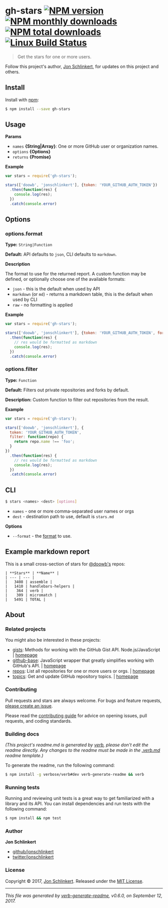 # gh-stars [![NPM version](https://img.shields.io/npm/v/gh-stars.svg?style=flat)](https://www.npmjs.com/package/gh-stars) [![NPM monthly downloads](https://img.shields.io/npm/dm/gh-stars.svg?style=flat)](https://npmjs.org/package/gh-stars) [![NPM total downloads](https://img.shields.io/npm/dt/gh-stars.svg?style=flat)](https://npmjs.org/package/gh-stars) [![Linux Build Status](https://img.shields.io/travis/jonschlinkert/gh-stars.svg?style=flat&label=Travis)](https://travis-ci.org/jonschlinkert/gh-stars)

> Get the stars for one or more users.

Follow this project's author, [Jon Schlinkert](https://github.com/jonschlinkert), for updates on this project and others.

## Install

Install with [npm](https://www.npmjs.com/):

```sh
$ npm install --save gh-stars
```

## Usage

**Params**

* `names` **{String|Array}**: One or more GitHub user or organization names.
* `options` **{Options}**
* `returns` **{Promise}**

**Example**

```js
var stars = require('gh-stars');

stars(['doowb', 'jonschlinkert'], {token: 'YOUR_GITHUB_AUTH_TOKEN'})
  .then(function(res) {
    console.log(res);
  })
  .catch(console.error)
```

## Options

### options.format

**Type:** `String|Function`

**Default:** API defaults to `json`, CLI defaults to `markdown`.

**Description**

The format to use for the returned report. A custom function may be defined, or optionally choose one of the available formats:

* `json` - this is the default when used by API
* `markdown` (or `md`) - returns a markdown table, this is the default when used by CLI
* `raw` - no formatting is applied

**Example**

```js
var stars = require('gh-stars');

stars(['doowb', 'jonschlinkert'], {token: 'YOUR_GITHUB_AUTH_TOKEN', format: 'md'})
  .then(function(res) {
    // res would be formatted as markdown
    console.log(res);
  })
  .catch(console.error)
```

### options.filter

**Type:** `Function`

**Default:** Filters out private repositories and forks by default.

**Description:** Custom function to filter out repositories from the result.

**Example**

```js
var stars = require('gh-stars');

stars(['doowb', 'jonschlinkert'], {
  token: 'YOUR_GITHUB_AUTH_TOKEN', 
  filter: function(repo) {
    return repo.name !== 'foo';
  }
})
  .then(function(res) {
    // res would be formatted as markdown
    console.log(res);
  })
  .catch(console.error)
```

## CLI

```sh
$ stars <names> <dest> [options]
```

* `names` - one or more comma-separated user names or orgs
* `dest` - destination path to use, default is `stars.md`

**Options**

* `--format` - the [format](#optionsformat) to use.

## Example markdown report

This is a small cross-section of stars for [@doowb's](https://github.com/doowb) repos:

```
| **Stars** | **Name** |
| --- | --- |
|   3408 | assemble |
|   1410 | handlebars-helpers |
|    364 | verb |
|    309 | micromatch |
|   5491 | TOTAL |
```

## About

### Related projects

You might also be interested in these projects:

* [gists](https://www.npmjs.com/package/gists): Methods for working with the GitHub Gist API. Node.js/JavaScript | [homepage](https://github.com/jonschlinkert/gists "Methods for working with the GitHub Gist API. Node.js/JavaScript")
* [github-base](https://www.npmjs.com/package/github-base): JavaScript wrapper that greatly simplifies working with GitHub's API. | [homepage](https://github.com/jonschlinkert/github-base "JavaScript wrapper that greatly simplifies working with GitHub's API.")
* [repos](https://www.npmjs.com/package/repos): List all repositories for one or more users or orgs. | [homepage](https://github.com/jonschlinkert/repos "List all repositories for one or more users or orgs.")
* [topics](https://www.npmjs.com/package/topics): Get and update GitHub repository topics. | [homepage](https://github.com/jonschlinkert/topics "Get and update GitHub repository topics.")

### Contributing

Pull requests and stars are always welcome. For bugs and feature requests, [please create an issue](../../issues/new).

Please read the [contributing guide](.github/contributing.md) for advice on opening issues, pull requests, and coding standards.

### Building docs

_(This project's readme.md is generated by [verb](https://github.com/verbose/verb-generate-readme), please don't edit the readme directly. Any changes to the readme must be made in the [.verb.md](.verb.md) readme template.)_

To generate the readme, run the following command:

```sh
$ npm install -g verbose/verb#dev verb-generate-readme && verb
```

### Running tests

Running and reviewing unit tests is a great way to get familiarized with a library and its API. You can install dependencies and run tests with the following command:

```sh
$ npm install && npm test
```

### Author

**Jon Schlinkert**

* [github/jonschlinkert](https://github.com/jonschlinkert)
* [twitter/jonschlinkert](https://twitter.com/jonschlinkert)

### License

Copyright © 2017, [Jon Schlinkert](https://github.com/jonschlinkert).
Released under the [MIT License](LICENSE).

***

_This file was generated by [verb-generate-readme](https://github.com/verbose/verb-generate-readme), v0.6.0, on September 12, 2017._